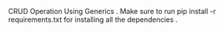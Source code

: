 CRUD Operation Using Generics .
Make sure to run pip install -r requirements.txt for installing all the dependencies .
